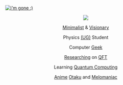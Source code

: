<p><a href="https://en.wikipedia.org/wiki/Linear_algebra"><img src="https://komarev.com/ghpvc/?username=sadhukhanr&label=[eye 👁]&labelColor=ffffff&color=8f8f8f&style=for-the-badge" alt="i'm gone :)" /></a></p>
<p align="center"><a href="https://en.wikipedia.org/wiki/Stephen_Hawking"><img src="https://blogger.googleusercontent.com/img/b/R29vZ2xl/AVvXsEhxRZBTuRCBMWdk1T3PQhZntD86MYyViN2XNMcPBmFfxew4p6ux0PgcIywJUDPBvCXsYdoJFX5R_TZR0o7s7zmhr2K-bcf_LHL4FZ62MnuUdh6nAXrhhH4Wf8DZk14mqhJBBu-QeKY-Q3OBwyHCae4MkEp2H9Qtv819hXJzsVbXro5EMCqUFYIpePHsow/s1600/08.png"></a></p>

<p align="center"><a href="https://www.google.com/search?q=what%20do%20you%20mean%20by%20minimalist">Minimalist</a> & <a href="https://en.wikipedia.org/wiki/Visionary">Visionary</a></p>
<p align="center">Physics <a href="https://en.wikipedia.org/wiki/Undergraduate_education">(UG)</a> Student</p>
<p align="center">Computer <a href="https://en.wikipedia.org/wiki/Geek">Geek</a></p>
<p align="center"><a href="https://en.wikipedia.org/wiki/Research">Researching</a> on <a href="https://en.wikipedia.org/wiki/Quantum_field_theory">QFT</a></p>
<p align="center">Learning <a href="https://en.wikipedia.org/wiki/Quantum_computing">Quantum Computing</a></p>
<p align="center"><a href="https://en.wikipedia.org/wiki/Anime">Anime</a> <a href="https://en.wikipedia.org/wiki/Otaku">Otaku</a> and <a href="https://en.wiktionary.org/wiki/melomaniac">Melomaniac</a></p>
